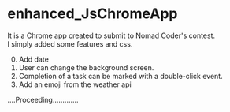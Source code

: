 # enhanced_JsChromeApp   
It is a Chrome app created to submit to Nomad Coder's contest.   
I simply added some features and css.

0. Add date
1. User can change the background screen.   
2. Completion of a task can be marked with a double-click event.   
3. Add an emoji from the weather api   

....Proceeding.............
